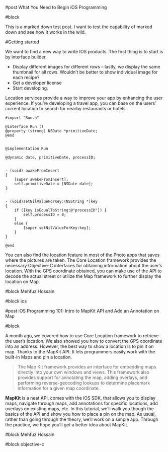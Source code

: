 #post
What You Need to Begin iOS Programming

#block

This is a marked down test post. I want to test the capability of marked down and see how it works in the wild.

#Getting started

We want to find a new way to write IOS products. The first thing is to start is by interface builder.

* Display different images for different rows – lastly, we display the same thumbnail for all rows. Wouldn’t be better to show individual image for each recipe?
* Get a developer license
* Start developing.

Location services provide a way to improve your app by enhancing the user experience. If you’re developing a travel app, you can base on the users’ current location to search for nearby restaurants or hotels. 

	#import "Run.h"

	@interface Run ()
	@property (strong) NSDate *primitiveDate;
	@end


	@implementation Run

	@dynamic date, primitiveDate, processID;


	- (void) awakeFromInsert
	{
	    [super awakeFromInsert];
	    self.primitiveDate = [NSDate date];
	}


	- (void)setNilValueForKey:(NSString *)key
	{
	    if ([key isEqualToString:@"processID"]) {
	        self.processID = 0;
	    }
	    else {
	        [super setNilValueForKey:key];
	    }
	}

	@end

You can also find the location feature in most of the Photo apps that saves where the pictures are taken. The Core Location framework provides the necessary Objective-C interfaces for obtaining information about the user’s location. With the GPS coordinate obtained, you can make use of the API to decode the actual street or utilize the Map framework to further display the location on Map.

#block
Mehfuz Hossain

#block
ios

#post
iOS Programming 101: Intro to MapKit API and Add an Annotation on Map

#block

A month ago, we covered how to use Core Location framework to retrieve the user’s location. We also showed you how to convert the GPS coordinate into an address. However, the best way to show a location is to pin it on map. Thanks to the MapKit API. It lets programmers easily work with the built-in Maps and pin a location.

>The Map Kit framework provides an interface for embedding maps directly into your own windows and views. This framework also provides support for annotating the map, adding overlays, and performing reverse-geocoding lookups to determine placemark information for a given map coordinate.

__MapKit__ is a neat API, comes with the iOS SDK, that allows you to display maps, navigate through maps, add annotations for specific locations, add overlays on existing maps, etc. In this tutorial, we’ll walk you though the basics of the API and show you how to place a pin on the map. As usual, rather than going through the theory, we’ll work on a simple app. Through the practice, we hope you’ll get a better idea about MapKit.

#block
Mehfuz Hossain

#block
objective-c
